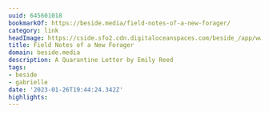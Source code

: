 ```yaml
---
uuid: 645601018
bookmarkOf: https://beside.media/field-notes-of-a-new-forager/
category: link
headImage: https://cside.sfo2.cdn.digitaloceanspaces.com/beside_/app/www/2020/06/emily_reed_thumbnail1.jpg
title: Field Notes of a New Forager
domain: beside.media
description: A Quarantine Letter by Emily Reed
tags:
- beside
- gabrielle
date: '2023-01-26T19:44:24.342Z'
highlights:
---
```



